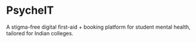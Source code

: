 # PsycheIT
A stigma-free digital first-aid + booking platform for student mental health, tailored for Indian colleges.
